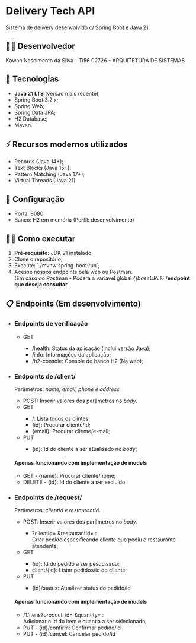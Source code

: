 <h1>Delivery Tech API</h1>
<p>Sistema de delivery desenvolvido c/ Spring Boot e Java 21.</p>

<h2> 👨‍💻 Desenvolvedor</h2>
    <p>Kawan Nascimento da Silva -
        TI56 02726 -
        ARQUITETURA DE SISTEMAS
    </p>

<h2>🚀 Tecnologias</h2>
<ul>
    <li><b>Java 21 LTS</b> (versão mais recente);</li>
    <li>Spring Boot 3.2.x;</li>
    <li>Spring Web;</li>
    <li>Spring Data JPA;</li>
    <li>H2 Database;</li>
    <li>Maven.</li>
</ul>

<h2>⚡ Recursos modernos utilizados</h2>
<ul>
    <li>Records (Java 14+);</li>
    <li>Text Blocks (Java 15+);</li>
    <li>Pattern Matching (Java 17+);</li>
    <li>Virtual Threads (Java 21)</li>
</ul>

<h2>🔧 Configuração</h2>
<ul>
    <li>Porta: 8080</li>
    <li>Banco: H2 em memória (Perfil: desenvolvimento)</li>
</ul>

<h2>🏃‍♂️ Como executar</h2>
<ol>
    <li><b>Pré-requisito:</b> JDK 21 instalado</li>
    <li>Clone o repositório;</li>
    <li>Execute: `./mvnw spring-boot:run`;</li>
    <li>Acesse nossos endpoints pela web ou Postman. 
        <br/>
        (Em caso do Postman - Poderá a variável global 
        <i>{{baseURL}}</i>
        /<b>endpoint que deseja consultar.</b></li>
</ol>

<h2>📋 Endpoints (Em desenvolvimento)</h2>
<ul>
<li><h3>Endpoints de verificação</h3></li>
    <ul>
        <li>GET</li>
        <ul>
            <li>/health: Status da aplicação (inclui versão Java);</li>
            <li>/info: Informações da aplicação;</li>
            <li>/h2-console: Console do banco H2 (Na web);</li>
        </ul>
    </ul>

<li><h3>Endpoints de /client/</h3></li>
    <p>Parâmetros: <i>name, email, phone e address</i></p>
    <ul>
        <li>POST: 
            Inserir valores dos parâmetros no <i>body.</i>
        </li>
        <li>GET</li>
        <ul>
            <li>/: Lista todos os clintes;</li>
            <li>{id}: Procurar cliente/id;</li>
            <li>{email}: Procurar cliente/e-mail;</li>
        </ul>
        <li>PUT</li>
        <ul>
            <li>{id}: Id do cliente a ser atualizado no <i>body</i>;</li>
        </ul>
    </ul>
    <h4>Apenas funcionando com implementação de models</h4>
    <ul>
        <li>GET -  {name}: Procurar cliente/nome;</li>
        <li>DELETE - {id}: Id do cliente a ser excluído.</li>
    </ul>

<li><h3>Endpoints de /request/</h3></li>
    <p>Parâmetros: <i>clientId e restaurantId</i>.</p>
    <ul>
        <li>POST: 
            Inserir valores dos parâmetros no <i>body.</i>
        </li>
        <ul>
            <li>?clientId= &restaurantId= : 
            <br/>
            Criar pedido especificando cliente que pediu e restaurante atendente;</li>
        </ul>
        <li>GET</li>
        <ul>
            <li>{id}: Id do pedido a ser pesquisado;</li>
            <li>client/{id}: Listar pedidos/id do cliente;</li>
        </ul>
        <li>PUT</li>
        <ul>
            <li>{id}/status: Atualizar status do pedido/id</li>
        </ul>
    </ul>
    <h4>Apenas funcionando com implementação de models</h4>
    <ul>
        <li>/1/itens?product_id= &quantity= :
        <br/>
        Adicionar o id do item e quantia a ser selecionado;</li>
        <li>PUT - {id}/confirm: Confirmar pedido/id</li>
        <li>PUT - {id}/cancel: Cancelar pedido/id</li>
    </ul>
</ul>